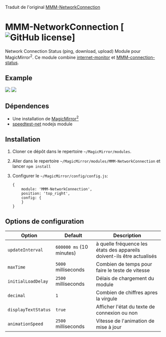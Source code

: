 Traduit de l'original [MMM-NetworkConnection](https://github.com/slametps/MMM-NetworkConnection)

# MMM-NetworkConnection [![GitHub license](https://img.shields.io/badge/license-MIT-blue.svg?style=flat)]

Network Connection Status (ping, download, upload) Module pour MagicMirror<sup>2</sup>.
Ce module combine [internet-monitor](https://github.com/ronny3050/internet-monitor) et [MMM-connection-status](https://github.com/sheyabernstein/MMM-connection-status).

## Example

![](others/MMM-NetworkConnection-screenshot-01.png)	![](others/MMM-NetworkConnection-screenshot-02.png)

## Dépendences

* Une installation de [MagicMirror<sup>2</sup>](https://github.com/MichMich/MagicMirror)
* [speedtest-net](https://www.npmjs.com/package/speedtest-net) nodejs module

## Installation

1. Cloner ce dépôt dans le repertoire `~/MagicMirror/modules`.
2. Aller dans le repertoire `~/MagicMirror/modules/MMM-NetworkConnection` et lancer `npm install`
3. Configurer le `~/MagicMirror/config/config.js`:

    ```
    {
        module: 'MMM-NetworkConnection',
        position: 'top_right',
        config: {
        }
    }
    ```

## Options de configuration

| **Option** | **Default** | **Description** |
| --- | --- | --- |
| `updateInterval` | `600000 ms` (10 minutes) | à quelle fréquence les états des appareils doivent-ils être actualisés |
| `maxTime` | `5000` milliseconds | Combien de temps pour faire le teste de vitesse |
| `initialLoadDelay` | `2500` milliseconds | Délais de chargement du module |
| `decimal` | `1` | Combien de chiffres apres la virgule |
| `displayTextStatus` | `true` | Afficher l'état du texte de connexion ou non |
| `animationSpeed` | `2500` milliseconds | Vitesse de l'animation de mise à jour |
